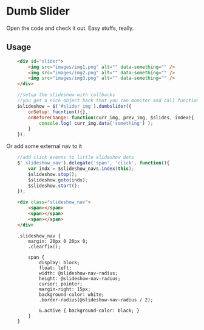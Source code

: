 Dumb Slider
=============================

Open the code and check it out. Easy stuffs, really.

Usage
--------

```html
	<div id="slider">
		<img src="images/img1.png" alt="" data-something="" />
		<img src="images/img2.png" alt="" data-something="" />
		<img src="images/img3.png" alt="" data-something="" />
	</div>
```

```javascript
	//setup the slideshow with callbacks
	//you get a nice object back that you can monitor and call functions on
	$slideshow = $('#slider img').dumbslider({
		onSetup: fucntion(){},
		onBeforeChange: function(curr_img, prev_img, $slides, index){
			console.log( curr_img.data('something') );
		}
	});
```

Or add some external nav to it

```javascript
	//add click events to little slideshow dots
	$'.slideshow_nav').delegate('span', 'click', function(){
		var indx = $slideshow_navs.index(this);
		$slideshow.stop();
		$slideshow.goto(indx);
		$slideshow.start();
	});
```

```html
	<div class="slideshow_nav">
		<span></span>
		<span></span>
		<span></span>
	</div>
```

```less
	.slideshow_nav {
		margin: 20px 0 20px 0;
		.clearfix();
		
		span {
			display: block;
			float: left;
			width: @slideshow-nav-radius;
			height: @slideshow-nav-radius;
			cursor: pointer;
			margin-right: 15px;
			background-color: white;
			.border-radius(@slideshow-nav-radius / 2);
			
			&.active { background-color: black; }
		}
	}
```